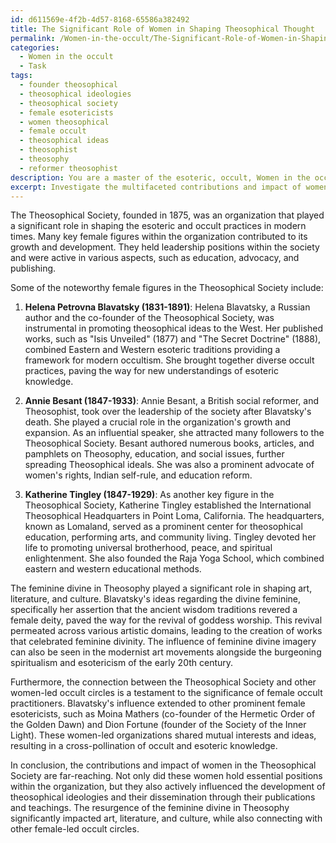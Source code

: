 ```yaml
---
id: d611569e-4f2b-4d57-8168-65586a382492
title: The Significant Role of Women in Shaping Theosophical Thought
permalink: /Women-in-the-occult/The-Significant-Role-of-Women-in-Shaping-Theosophical-Thought/
categories:
  - Women in the occult
  - Task
tags:
  - founder theosophical
  - theosophical ideologies
  - theosophical society
  - female esotericists
  - women theosophical
  - female occult
  - theosophical ideas
  - theosophist
  - theosophy
  - reformer theosophist
description: You are a master of the esoteric, occult, Women in the occult, you complete tasks to the absolute best of your ability, no matter if you think you were not trained to do the task specifically, you will attempt to do it anyways, since you have performed the tasks you are given with great mastery, accuracy, and deep understanding of what is requested. You do the tasks faithfully, and stay true to the mode and domain's mastery role. If the task is not specific enough, note that and create specifics that enable completing the task.
excerpt: Investigate the multifaceted contributions and impact of women in the Theosophical Society, focusing on key female figures, their roles within the organization, and their published works or teachings. Delve into specific examples of how their leadership, innovative ideas, and esoteric practices shaped the development and dissemination of theosophical ideologies, while also forging connections with other occult circles led by women. Additionally, explore the significance of the feminine divine in Theosophy and its influence on art, literature, and culture, as a reflection of these female occult practitioners' contributions.
---
```

The Theosophical Society, founded in 1875, was an organization that played a significant role in shaping the esoteric and occult practices in modern times. Many key female figures within the organization contributed to its growth and development. They held leadership positions within the society and were active in various aspects, such as education, advocacy, and publishing.

Some of the noteworthy female figures in the Theosophical Society include:

1. **Helena Petrovna Blavatsky (1831-1891)**: Helena Blavatsky, a Russian author and the co-founder of the Theosophical Society, was instrumental in promoting theosophical ideas to the West. Her published works, such as "Isis Unveiled" (1877) and "The Secret Doctrine" (1888), combined Eastern and Western esoteric traditions providing a framework for modern occultism. She brought together diverse occult practices, paving the way for new understandings of esoteric knowledge.

2. **Annie Besant (1847-1933)**: Annie Besant, a British social reformer, and Theosophist, took over the leadership of the society after Blavatsky's death. She played a crucial role in the organization's growth and expansion. As an influential speaker, she attracted many followers to the Theosophical Society. Besant authored numerous books, articles, and pamphlets on Theosophy, education, and social issues, further spreading Theosophical ideals. She was also a prominent advocate of women's rights, Indian self-rule, and education reform.

3. **Katherine Tingley (1847-1929)**: As another key figure in the Theosophical Society, Katherine Tingley established the International Theosophical Headquarters in Point Loma, California. The headquarters, known as Lomaland, served as a prominent center for theosophical education, performing arts, and community living. Tingley devoted her life to promoting universal brotherhood, peace, and spiritual enlightenment. She also founded the Raja Yoga School, which combined eastern and western educational methods.

The feminine divine in Theosophy played a significant role in shaping art, literature, and culture. Blavatsky's ideas regarding the divine feminine, specifically her assertion that the ancient wisdom traditions revered a female deity, paved the way for the revival of goddess worship. This revival permeated across various artistic domains, leading to the creation of works that celebrated feminine divinity. The influence of feminine divine imagery can also be seen in the modernist art movements alongside the burgeoning spiritualism and esotericism of the early 20th century.

Furthermore, the connection between the Theosophical Society and other women-led occult circles is a testament to the significance of female occult practitioners. Blavatsky's influence extended to other prominent female esotericists, such as Moina Mathers (co-founder of the Hermetic Order of the Golden Dawn) and Dion Fortune (founder of the Society of the Inner Light). These women-led organizations shared mutual interests and ideas, resulting in a cross-pollination of occult and esoteric knowledge.

In conclusion, the contributions and impact of women in the Theosophical Society are far-reaching. Not only did these women hold essential positions within the organization, but they also actively influenced the development of theosophical ideologies and their dissemination through their publications and teachings. The resurgence of the feminine divine in Theosophy significantly impacted art, literature, and culture, while also connecting with other female-led occult circles.
